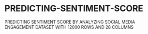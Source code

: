 # PREDICTING-SENTIMENT-SCORE
PREDICTING SENTIMENT SCORE BY ANALYZING SOCIAL MEDIA ENGAGEMENT DATASET WITH 12000 ROWS AND 28 COLUMNS
